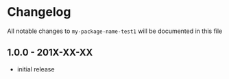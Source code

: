 # Changelog

All notable changes to `my-package-name-test1` will be documented in this file

## 1.0.0 - 201X-XX-XX

- initial release
